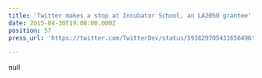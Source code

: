 ```yaml
---
title: 'Twitter makes a stop at Incubator School, an LA2050 grantee'
date: 2015-04-30T19:00:00.000Z
position: 57
press_url: 'https://twitter.com/TwitterDev/status/593829705431658496'

---
```




null

